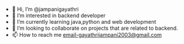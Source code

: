 - 👋 Hi, I’m @jampanigayathri
- 👀 I’m interested in backend developer
- 🌱 I’m currently learning java,python and web development
- 💞️ I’m looking to collaborate on projects that are related to backend.
- 📫 How to reach me email-gayathrijampani2003@gmail.com

<!---
jampanigayathri/jampanigayathri is a ✨ special ✨ repository because its `README.md` (this file) appears on your GitHub profile.
You can click the Preview link to take a look at your changes.
--->
